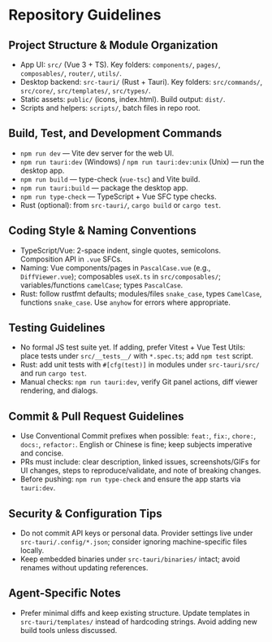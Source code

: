 # Repository Guidelines

## Project Structure & Module Organization
- App UI: `src/` (Vue 3 + TS). Key folders: `components/`, `pages/`, `composables/`, `router/`, `utils/`.
- Desktop backend: `src-tauri/` (Rust + Tauri). Key folders: `src/commands/`, `src/core/`, `src/templates/`, `src/types/`.
- Static assets: `public/` (icons, index.html). Build output: `dist/`.
- Scripts and helpers: `scripts/`, batch files in repo root.

## Build, Test, and Development Commands
- `npm run dev` — Vite dev server for the web UI.
- `npm run tauri:dev` (Windows) / `npm run tauri:dev:unix` (Unix) — run the desktop app.
- `npm run build` — type-check (`vue-tsc`) and Vite build.
- `npm run tauri:build` — package the desktop app.
- `npm run type-check` — TypeScript + Vue SFC type checks.
- Rust (optional): from `src-tauri/`, `cargo build` or `cargo test`.

## Coding Style & Naming Conventions
- TypeScript/Vue: 2-space indent, single quotes, semicolons. Composition API in `.vue` SFCs.
- Naming: Vue components/pages in `PascalCase.vue` (e.g., `DiffViewer.vue`); composables `useX.ts` in `src/composables/`; variables/functions `camelCase`; types `PascalCase`.
- Rust: follow rustfmt defaults; modules/files `snake_case`, types `CamelCase`, functions `snake_case`. Use `anyhow` for errors where appropriate.

## Testing Guidelines
- No formal JS test suite yet. If adding, prefer Vitest + Vue Test Utils: place tests under `src/__tests__/` with `*.spec.ts`; add `npm test` script.
- Rust: add unit tests with `#[cfg(test)]` in modules under `src-tauri/src/` and run `cargo test`.
- Manual checks: `npm run tauri:dev`, verify Git panel actions, diff viewer rendering, and dialogs.

## Commit & Pull Request Guidelines
- Use Conventional Commit prefixes when possible: `feat:`, `fix:`, `chore:`, `docs:`, `refactor:`. English or Chinese is fine; keep subjects imperative and concise.
- PRs must include: clear description, linked issues, screenshots/GIFs for UI changes, steps to reproduce/validate, and note of breaking changes.
- Before pushing: `npm run type-check` and ensure the app starts via `tauri:dev`.

## Security & Configuration Tips
- Do not commit API keys or personal data. Provider settings live under `src-tauri/.config/*.json`; consider ignoring machine-specific files locally.
- Keep embedded binaries under `src-tauri/binaries/` intact; avoid renames without updating references.

## Agent-Specific Notes
- Prefer minimal diffs and keep existing structure. Update templates in `src-tauri/templates/` instead of hardcoding strings. Avoid adding new build tools unless discussed.
